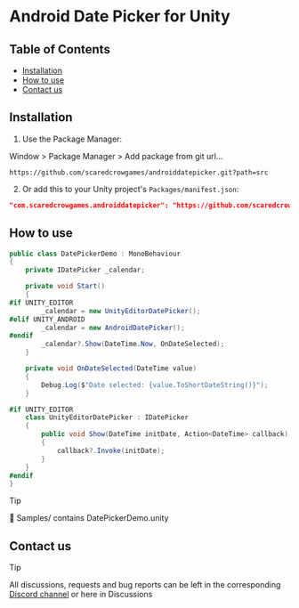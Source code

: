 # Android Date Picker for Unity

## Table of Contents
- [Installation](#installation)
- [How to use](#how-to-use)
- [Contact us](#contact-us)

## Installation

1. Use the Package Manager:

Window > Package Manager > Add package from git url...
```link
https://github.com/scaredcrowgames/androiddatepicker.git?path=src
```

2. Or add this to your Unity project's `Packages/manifest.json`:

```json
"com.scaredcrowgames.androiddatepicker": "https://github.com/scaredcrowgames/androiddatepicker.git?path=src"
```

## How to use

```csharp
public class DatePickerDemo : MonoBehaviour
{
    private IDatePicker _calendar;

    private void Start()
    {
#if UNITY_EDITOR
        _calendar = new UnityEditorDatePicker();
#elif UNITY_ANDROID
        _calendar = new AndroidDatePicker();
#endif
        _calendar?.Show(DateTime.Now, OnDateSelected);
    }

    private void OnDateSelected(DateTime value)
    {
        Debug.Log($"Date selected: {value.ToShortDateString()}");
    }

#if UNITY_EDITOR
    class UnityEditorDatePicker : IDatePicker
    {
        public void Show(DateTime initDate, Action<DateTime> callback)
        {
            callback?.Invoke(initDate);
        }
    }
#endif
}
```
> [!TIP]
> 📁 Samples/ contains DatePickerDemo.unity

## Contact us
> [!TIP]
> All discussions, requests and bug reports can be left in the corresponding [Discord channel](https://discord.gg/rh5ZQmHWap) or here in Discussions